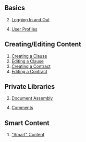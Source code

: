 ## Basics

<!-- 1. [Overview](Overview.md) -->
2. [Logging In and Out](Login.md)
<!-- 3. [Navigating the Site](Published_View_Navigation.md) -->
4. [User Profiles](User_Profile.md)


## Creating/Editing Content

1. [Creating a Clause](Create_Clause.md)
2. [Editing a Clause](Edit_Clause.md)
3. [Creating a Contract](Create_Contract.md)
4. [Editing a Contract](Edit_Contract.md)

## Private Libraries

<!-- 1. [Managing Private Libraries](Organization_Management.md) -->
2. [Document Assembly](Document_Assembly.md)
<!-- 3. [Copying Public Content](Copy_Public_Content.md) -->
4. [Comments](Comments.md)

## Smart Content

1. ["Smart" Content](Smart_Content.md)
<!-- 2. [Template Harmonization](Harmonization.md) -->
<!-- 3. [Visualizations](Visualization.md) -->

<!-- ## User Stories

1. [User Story #1](User_Story_1.md) -->










